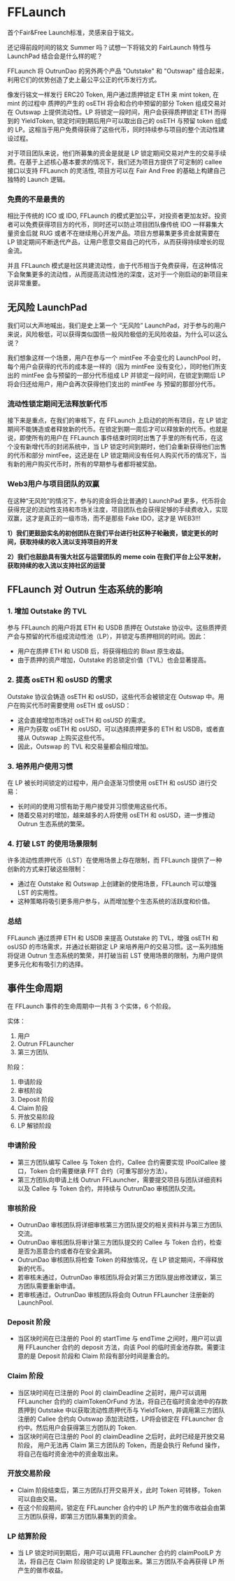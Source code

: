# FFLaunch

首个Fair&Free Launch标准，灵感来自于铭文。

还记得前段时间的铭文 Summer 吗？试想一下将铭文的 FairLaunch 特性与 LaunchPad 结合会是什么样的呢？

FFLaunch 将 OutrunDao 的另外两个产品 "Outstake" 和 "Outswap" 组合起来，利用它们的优势创造了史上最公平公正的代币发行方式。

像发行铭文一样发行 ERC20 Token, 用户通过质押锁定 ETH 来 mint token, 在 mint 的过程中 质押的产生的 osETH 将会和合约中预留的部分 Token 组成交易对在 Outswap 上提供流动性。LP 将锁定一段时间，用户会获得质押锁定 ETH 而得到的 YieldToken, 锁定时间到期后用户可以取出自己的 osETH 与预留 token 组成的 LP。这相当于用户免费得获得了这些代币，同时持续参与项目的整个流动性建设过程。

对于项目团队来说，他们所募集的资金是就是 LP 锁定期间交易对产生的交易手续费。在基于上述核心基本要求的情况下，我们还为项目方提供了可定制的 callee 接口以支持 FFLaunch 的灵活性, 项目方可以在 Fair And Free 的基础上构建自己独特的 Launch 逻辑。

### 免费的不是最贵的
相比于传统的 ICO 或 IDO, FFLaunch 的模式更加公平，对投资者更加友好。投资者可以免费获得项目方的代币，同时还可以防止项目团队像传统 IDO 一样募集大量资金后就 RUG 或者不在继续用心开发产品。项目方想募集更多资金就需要在 LP 锁定期间不断迭代产品，让用户愿意交易自己的代币，从而获得持续增长的现金流。

并且 FFLaunch 模式是社区共建流动性，由于代币相当于免费获得，在这种情况下会聚集更多的流动性，从而提高流动性池的深度，这对于一个刚启动的新项目来说非常重要。

## 无风险 LaunchPad

我们可以大声地喊出，我们是史上第一个 “无风险” LaunchPad，对于参与的用户来说，风险极低，可以获得类似国债一般风险极低的无风险收益，为什么可以这么说？

我们想象这样一个场景，用户在参与一个 mintFee 不会变化的 LaunchPool 时，每个用户会获得的代币的成本是一样的（因为 mintFee 没有变化），同时他们所支出的 mintFee 会与预留的一部分代币组成 LP 并锁定一段时间，在锁定到期后 LP 将会归还给用户，用户会再次获得他们支出的 mintFee 与 预留的那部分代币。

### 流动性锁定期间无法释放新代币

接下来是重点，在我们的审核下，在 FFLaunch 上启动的的所有项目，在 LP 锁定期间不能铸造或者释放新的代币。在锁定到期一周后才可以释放新的代币。也就是说，即使所有的用户在 FFLaunch 事件结束时同时出售了手里的所有代币，在这个没有新增代币的封闭系统中，当 LP 锁定时间到期时，他们会重新获得他们出售的代币和部分 mintFee，这还是在 LP 锁定期间没有任何人购买代币的情况下，当有新的用户购买代币时，所有的早期参与者都将被奖励。

### Web3用户与项目团队的双赢
在这种“无风险”的情况下，参与的资金将会比普通的 LaunchPad 更多，代币将会获得充足的流动性支持和市场关注度，项目团队也会获得足够的手续费收入，实现双赢，这才是真正的一级市场，而不是那些 Fake IDO，这才是 WEB3!!!


**1）我们更鼓励实名的初创团队在我们平台进行社区种子轮融资，锁定更长的时间，获取持续的收入流以支持项目的开发**

**2）我们也鼓励具有强大社区与运营团队的 meme coin 在我们平台上公平发射，获取持续的收入流以支持社区的运营**

## FFLaunch 对 Outrun 生态系统的影响

### 1. 增加 Outstake 的 TVL

参与 FFLaunch 的用户将其 ETH 和 USDB 质押在 Outstake 协议中。这些质押资产会与预留的代币组成流动性池（LP），并锁定与质押相同的时间。因此：

+ 用户在质押 ETH 和 USDB 后，将获得相应的 Blast 原生收益。
+ 由于质押的资产增加，Outstake 的总锁定价值（TVL）也会显著提高。

### 2. 提高 osETH 和 osUSD 的需求

Outstake 协议会铸造 osETH 和 osUSD，这些代币会被锁定在 Outswap 中。用户在购买代币时需要使用 osETH 或 osUSD：

+ 这会直接增加市场对 osETH 和 osUSD 的需求。
+ 用户为获取 osETH 和 osUSD，可以选择质押更多的 ETH 和 USDB，或者直接从 Outswap 上购买这些代币。
+ 因此，Outswap 的 TVL 和交易量都会相应增加。

### 3. 培养用户使用习惯

在 LP 被长时间锁定的过程中，用户会逐渐习惯使用 osETH 和 osUSD 进行交易：

+ 长时间的使用习惯有助于用户接受并习惯使用这些代币。
+ 随着交易对的增加，越来越多的人将使用 osETH 和 osUSD，进一步推动 Outrun 生态系统的繁荣。

### 4. 打破 LST 的使用场景限制

许多流动性质押代币（LST）在使用场景上存在限制，而 FFLaunch 提供了一种创新的方式来打破这些限制：

+ 通过在 Outstake 和 Outswap 上创建新的使用场景，FFLaunch 可以增强 LST 的实用性。
+ 这种策略将吸引更多用户参与，从而增加整个生态系统的活跃度和价值。

### 总结
FFLaunch 通过质押 ETH 和 USDB 来提高 Outstake 的 TVL，增强 osETH 和 osUSD 的市场需求，并通过长期锁定 LP 来培养用户的交易习惯。这一系列措施将促进 Outrun 生态系统的繁荣，并打破当前 LST 使用场景的限制，为用户提供更多元化和有吸引力的选择。

## 事件生命周期

在 FFLaunch 事件的生命周期中一共有 3 个实体，6 个阶段。

实体：

1. 用户  
2. Outrun FFLauncher  
3. 第三方团队

阶段：

1. 申请阶段  
2. 审核阶段  
3. Deposit 阶段  
4. Claim 阶段  
5. 开放交易阶段  
6. LP 解锁阶段

### 申请阶段

+ 第三方团队编写 Callee 与 Token 合约，Callee 合约需要实现 IPoolCallee 接口，Token 合约需要继承 FFT 合约（可重写部分方法）。
+ 第三方团队向申请上线 Outrun FFLauncher，需要提交项目与团队详细资料以及 Callee 与 Token 合约，并持续与 OutrunDao 审核团队交流。

### 审核阶段

+ OutrunDao 审核团队将详细审核第三方团队提交的相关资料并与第三方团队交流。
+ OutrunDao 审核团队将审计第三方团队提交的 Callee 与 Token 合约，检查是否为恶意合约或者存在安全漏洞。
+ OutrunDao 审核团队将检查 Token 的释放情况，在 LP 锁定期间，不得释放新的代币。
+ 若审核未通过，OutrunDao 审核团队将会对第三方团队提出修改建议，第三方团队需要重新申请。
+ 若审核通过，OutrunDao 审核团队将会向 Outrun FFLauncher 注册新的LaunchPool.

### Deposit 阶段

+ 当区块时间在已注册的 Pool 的 startTime 与 endTime 之间时，用户可以调用 FFLauncher 合约的 deposit 方法，向该 Pool 的临时资金池存款。需要注意的是 Deposit 阶段和 Claim 阶段有部分时间是重合的。

### Claim 阶段

+ 当区块时间在已注册的 Pool 的 claimDeadline 之前时，用户可以调用 FFLauncher 合约的 claimTokenOrFund 方法，将自己在临时资金池中的存款质押到 Outstake 中以获取流动性质押代币与 YieldToken, 并调用第三方团队注册的 Callee 合约向 Outswap 添加流动性，LP将会锁定在 FFLauncher 合约中。然后用户会获得第三方团队的 Token.
+ 当区块时间在已注册的 Pool 的 claimDeadline 之后时，此时已经是开放交易阶段， 用户无法再 Claim 第三方团队的 Token，而是会执行 Refund 操作，将自己在临时资金池中的资金取出来。

### 开放交易阶段

+ Claim 阶段结束后，第三方团队打开交易开关，此时 Token 可转移，Token 可以自由交易。
+ 在这个阶段期间，锁定在 FFLauncher 合约中的 LP 所产生的做市收益会由第三方团队获得，即第三方团队募集到的资金。

### LP 结算阶段

+ 当 LP 锁定时间到期后，用户可以调用 FFLauncher 合约的 claimPoolLP 方法，将自己在 Claim 阶段锁定的 LP 提取出来。第三方团队不会再获得 LP 所产生的做市收益。
